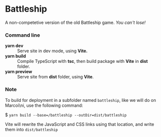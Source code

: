# Battleship
A non-competetive version of the old Battleship game. <i>You can't lose!</i>

### Command line
<dl>
<dt><b>yarn dev</b></dt><dd>Serve site in dev mode, using <b>Vite.</b></dd>
<dt><b>yarn build</b></dt><dd>Compile TypeScript with <b>tsc</b>, then build package with <b>Vite</b> in <b>dist</b> folder.</dd>

<dt><b>yarn preview</b></dt><dd>Serve site from <b>dist</b> folder, using <b>Vite</b>.</dd>
</dl>

### Note
To build for deployment in a subfolder named `battleship`, like we will do on Marcoi\ni, use the following command: 

$ `yarn build --base=/battleship --outDir=dist/battleship`

Vite will rewrite the JavaScript and CSS links using that location, and write them into `dist/battleship`
